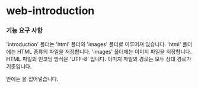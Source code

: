 # web-introduction

### 기능 요구 사항

'introduction' 폴더는 'html' 폴더와 'images' 폴더로 이루어져 있습니다.
'html' 폴더에는 HTML 종류의 파일을 저장합니다.
'images' 폴더에는 이미지 파일을 저장합니다.
HTML 파일의 인코딩 방식은 'UTF-8' 입니다.
이미지 파일의 경로는 모두 상대 경로가 기준입니다.

<head> 안에는 <meta charset="utf-8">을 집어넣습니다.
<title>은 재량
본문은 <div>로 적절히 화면을 나누어야 합니다.
적절히 <h#>으로 섹션을 구분하여 주세요.
본인의 이름과 간단한 자기소개가 문단으로 구성되어 있어야 합니다.
인생 영화 BEST5를 표로 정리하여 보여주세요.
영화의 포스터와 바로가기 링크(네이버 영화)는 꼭 있어야 합니다.
방문자가 남길 수 있는 방명록이 있어야합니다.
이름은 <input>으로 type은 'text'입니다.
방문자가 본인의 취향의 영화를 고를 수 있도록 체크박스 형태로 제공합니다. (예시 파일은 라디오버튼으로 되어 있어 오류!)
등록 버튼과 취소 버튼이 있어야 합니다.
등록 버튼은 <button>을 사용하며 type은 'button'입니다.
취소 버튼은 <button>을 사용하며 type은 'reset'입니다.
본문에 관한 자세한 요구 사항 예시 파일을 참고해 주세요!
